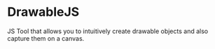 # DrawableJS
JS Tool that allows you to intuitively create drawable objects and also capture them on a canvas.
